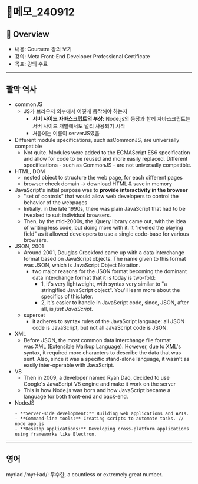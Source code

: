 # 📝메모\_240912

## 🔎 Overview

- 내용: Coursera 강의 보기
- 강의: Meta Front-End Developer Professional Certificate
- 목표: 강의 수료

---

## 짤막 역사

- commonJS
  - JS가 브라우저 외부에서 어떻게 동작해야 하는지
    - **서버 사이드 자바스크립트의 부상:** Node.js의 등장과 함께 자바스크립트는 서버 사이드 개발에서도 널리 사용되기 시작
    - 처음에는 이름이 serverJS였음
- Different module specifications, such asCommonJS, are universally compatible
  - Not quite. Modules were added to the ECMAScript ES6 specification and allow for code to be reused and more easily replaced. Different specifications - such as CommonJS - are not universally compatible.
- HTML, DOM
  - nested object to structure the web page, for each different pages
  - browser check domain -> download HTML & save in memory
- JavaScript's initial purpose was to **provide interactivity in the browser**
  - "set of controls" that would allow web developers to control the behavior of the webpages
  - Initially, in the late 1990s, there was plain JavaScript that had to be tweaked to suit individual browsers.
  - Then, by the mid-2000s, the jQuery library came out, with the idea of writing less code, but doing more with it. It "leveled the playing field" as it allowed developers to use a single code-base for various browsers.
- JSON, 2001
  - Around 2001, Douglas Crockford came up with a data interchange format based on JavaScript objects. The name given to this format was JSON, which is JavaScript Object Notation.
    - two major reasons for the JSON format becoming the dominant data interchange format that it is today is two-fold:
      - 1, it's very lightweight, with syntax very similar to "a stringified JavaScript object". You'll learn more about the specifics of this later.
      - 2, it's easier to handle in JavaScript code, since, JSON, after all, is *just JavaScript.*
  - superset
    - it adheres to syntax rules of the JavaScript language: all JSON code is JavaScript, but not all JavaScript code is JSON.
- XML
  - Before JSON, the most common data interchange file format was XML (Extensible Markup Language). However, due to XML's syntax, it required more characters to describe the data that was sent. Also, since it was a specific stand-alone language, it wasn't as easily inter-operable with JavaScript.
- V8
  - Then in 2009, a developer named Ryan Dao, decided to use Google's JavaScript V8 engine and make it work on the server
  - This is how Node.js was born and how JavaScript became a language for both front-end and back-end.
- NodeJS
  ```
  - **Server-side development:** Building web applications and APIs.
  - **Command-line tools:** Creating scripts to automate tasks. // node app.js
  - **Desktop applications:** Developing cross-platform applications using frameworks like Electron.
  ```

---

## 영어

myriad /myr·i·ad/: 무수한, a countless or extremely great number.
